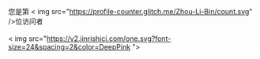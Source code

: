 您是第  < img src="https://profile-counter.glitch.me/Zhou-Li-Bin/count.svg" />位访问者
<br><br>
< img src="https://v2.jinrishici.com/one.svg?font-size=24&spacing=2&color=DeepPink ">
</div>